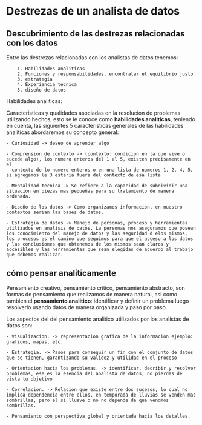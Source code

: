 # Destrezas de un analista de datos

## Descubrimiento de las destrezas relacionadas con los datos

Entre las destrezas relacionadas con los analistas de datos tenemos:

        1. Habilidades analiticas
        2. Funciones y responsabilidades, encontratar el equilibrio justo
        3. estrategia
        4. Experiencia tecnica
        5. diseño de datos

Habilidades analiticas:

Caracteristicas y qualidades asociadas en la resolucion de problemas utilizando hechos, esto se le conoce como **habilidades analiticas**,
teniendo en cuenta, las siguientes 5 caracteristicas generales de las habilidades analiticas abordaremos su concepto general:

    - Curiosidad -> deseo de aprender algo
    
    - Comprension de contexto -> (contexto: condicion en la que vive o sucede algo), los numero enteros del 1 al 5, existen precisamente en el
      contexto de lo numero enteros o en una lista de numeros 1, 2, 4, 5, si agregamos le 3 estaria fuera del contexto de esa lista
    
    - Mentalidad tecnica -> Se refiere a la capacidad de subdividir una situacion en piezas mas pequeñas para su tratamiento de manera ordenada.
    
    - Diseño de los datos -> Como organizamos informacion, en nuestro contextos serian las bases de datos.
    
    - Estrategia de datos -> Manejo de personas, proceso y herramientas utilizados en analisis de datos. La personas nos aseguramos que posean los conocimiento del manejo de datos y las seguridad d elos mismos, los procesos es el camino que seguimos para que el acceso a los datos y las conclusiones que obtenemos de los mismos sean claros y accesibles y las herramientas que sean elegidas de acuerdo al trabajo que debemos realizar.

## cómo pensar analíticamente

Pensamiento creativo, pensamiento critico, pensamiento abstracto, son formas de pensamiento que realizamos de manera natural, asi como tambien el **pensamiento analitico**: identificar y definir un problema luego resolverlo usando datos de manera organizada y paso por paso.

Los aspectos del del pensamiento analitico utilizados por los analistas de datos son:

    - Visualizacion. -> representacion grafica de la informacion ejemplo: graficos, mapas, etc.

    - Estrategia. -> Pasos para conseguir un fin con el conjunto de datos que se tienen, garantizando su validez y utilidad en el proceso

    - Orientacion hacia los problemas. -> identificar, decribir y resolver problemas, ese es la esencia del analista de datos, no pierdas de vista tu objetivo

    - Correlacion. -> Relacion que existe entre dos sucesos, lo cual no implica dependencia entre ellos, en temporada de lluvias se venden mas sombrillas, pero el si llueve o no no depende de que vendmos sombrillas.

    - Pensamiento con perspectiva global y orientada hacia los detalles.

